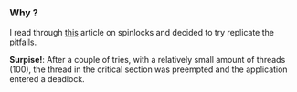 ### Why ? ###
I read through [this](https://matklad.github.io/2020/01/02/spinlocks-considered-harmful.html) article on spinlocks and decided to try replicate the pitfalls. 

**Surpise!**: After a couple of tries, with a relatively small amount of threads (100), the thread in the critical section was preempted and the application entered a deadlock.